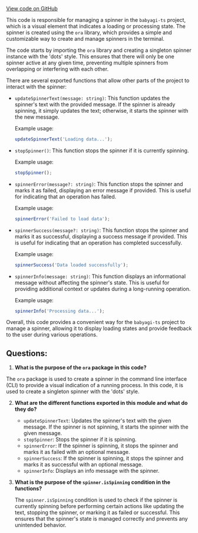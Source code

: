 [View code on GitHub](https://github.com/context-labs/babyagi-ts/src/cli/spinner.ts)

This code is responsible for managing a spinner in the `babyagi-ts` project, which is a visual element that indicates a loading or processing state. The spinner is created using the `ora` library, which provides a simple and customizable way to create and manage spinners in the terminal.

The code starts by importing the `ora` library and creating a singleton spinner instance with the 'dots' style. This ensures that there will only be one spinner active at any given time, preventing multiple spinners from overlapping or interfering with each other.

There are several exported functions that allow other parts of the project to interact with the spinner:

- `updateSpinnerText(message: string)`: This function updates the spinner's text with the provided message. If the spinner is already spinning, it simply updates the text; otherwise, it starts the spinner with the new message.

  Example usage:
  ```javascript
  updateSpinnerText('Loading data...');
  ```

- `stopSpinner()`: This function stops the spinner if it is currently spinning.

  Example usage:
  ```javascript
  stopSpinner();
  ```

- `spinnerError(message?: string)`: This function stops the spinner and marks it as failed, displaying an error message if provided. This is useful for indicating that an operation has failed.

  Example usage:
  ```javascript
  spinnerError('Failed to load data');
  ```

- `spinnerSuccess(message?: string)`: This function stops the spinner and marks it as successful, displaying a success message if provided. This is useful for indicating that an operation has completed successfully.

  Example usage:
  ```javascript
  spinnerSuccess('Data loaded successfully');
  ```

- `spinnerInfo(message: string)`: This function displays an informational message without affecting the spinner's state. This is useful for providing additional context or updates during a long-running operation.

  Example usage:
  ```javascript
  spinnerInfo('Processing data...');
  ```

Overall, this code provides a convenient way for the `babyagi-ts` project to manage a spinner, allowing it to display loading states and provide feedback to the user during various operations.
## Questions: 
 1. **What is the purpose of the `ora` package in this code?**

   The `ora` package is used to create a spinner in the command line interface (CLI) to provide a visual indication of a running process. In this code, it is used to create a singleton spinner with the 'dots' style.

2. **What are the different functions exported in this module and what do they do?**

   - `updateSpinnerText`: Updates the spinner's text with the given message. If the spinner is not spinning, it starts the spinner with the given message.
   - `stopSpinner`: Stops the spinner if it is spinning.
   - `spinnerError`: If the spinner is spinning, it stops the spinner and marks it as failed with an optional message.
   - `spinnerSuccess`: If the spinner is spinning, it stops the spinner and marks it as successful with an optional message.
   - `spinnerInfo`: Displays an info message with the spinner.

3. **What is the purpose of the `spinner.isSpinning` condition in the functions?**

   The `spinner.isSpinning` condition is used to check if the spinner is currently spinning before performing certain actions like updating the text, stopping the spinner, or marking it as failed or successful. This ensures that the spinner's state is managed correctly and prevents any unintended behavior.